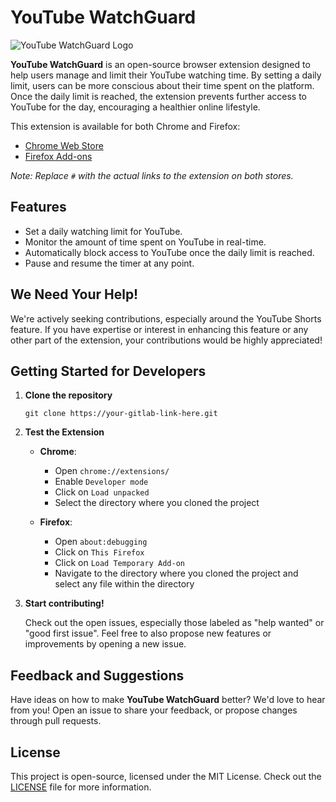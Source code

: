 
# YouTube WatchGuard

![YouTube WatchGuard Logo](./icon.png)

**YouTube WatchGuard** is an open-source browser extension designed to help users manage and limit their YouTube watching time. By setting a daily limit, users can be more conscious about their time spent on the platform. Once the daily limit is reached, the extension prevents further access to YouTube for the day, encouraging a healthier online lifestyle.

This extension is available for both Chrome and Firefox:

- [Chrome Web Store](#)
- [Firefox Add-ons](#)

*Note: Replace `#` with the actual links to the extension on both stores.*

## Features

- Set a daily watching limit for YouTube.
- Monitor the amount of time spent on YouTube in real-time.
- Automatically block access to YouTube once the daily limit is reached.
- Pause and resume the timer at any point.

## We Need Your Help!

We're actively seeking contributions, especially around the YouTube Shorts feature. If you have expertise or interest in enhancing this feature or any other part of the extension, your contributions would be highly appreciated!

## Getting Started for Developers

1. **Clone the repository**
   
   ```
   git clone https://your-gitlab-link-here.git
   ```

2. **Test the Extension**

   - **Chrome**: 
     - Open `chrome://extensions/`
     - Enable `Developer mode`
     - Click on `Load unpacked`
     - Select the directory where you cloned the project

   - **Firefox**:
     - Open `about:debugging`
     - Click on `This Firefox`
     - Click on `Load Temporary Add-on`
     - Navigate to the directory where you cloned the project and select any file within the directory

3. **Start contributing!**

   Check out the open issues, especially those labeled as "help wanted" or "good first issue". Feel free to also propose new features or improvements by opening a new issue.

## Feedback and Suggestions

Have ideas on how to make **YouTube WatchGuard** better? We'd love to hear from you! Open an issue to share your feedback, or propose changes through pull requests.

## License

This project is open-source, licensed under the MIT License. Check out the [LICENSE](LICENSE) file for more information.
